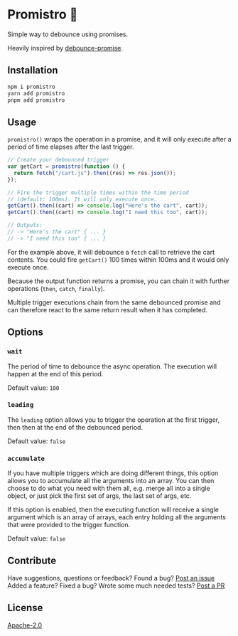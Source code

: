 # Promistro 🤞

Simple way to debounce using promises.

Heavily inspired by [debounce-promise](https://npmjs.com/package/debounce-promise).

## Installation

```sh
npm i promistro
yarn add promistro
pnpm add promistro
```

## Usage

`promistro()` wraps the operation in a promise, and it will only execute after a period of time elapses after the last trigger.

```js
// Create your debounced trigger
var getCart = promistro(function () {
  return fetch("/cart.js").then((res) => res.json());
});

// Fire the trigger multiple times within the time period
// (default: 100ms). It will only execute once.
getCart().then((cart) => console.log("Here's the cart", cart));
getCart().then((cart) => console.log("I need this too", cart));

// Outputs:
// -> "Here's the cart" { ... }
// -> "I need this too" { ... }
```

For the example above, it will debounce a `fetch` call to retrieve the cart contents. You could fire `getCart()` 100 times within 100ms and it would only execute once.

Because the output function returns a promise, you can chain it with further operations (`then`, `catch`, `finally`).

Multiple trigger executions chain from the same debounced promise and can therefore react to the same return result when it has completed.

## Options

### `wait`

The period of time to debounce the async operation. The execution will happen at the end of this period.

Default value: `100`

### `leading`

The `leading` option allows you to trigger the operation at the first trigger, then then at the end of the debounced period.

Default value: `false`

### `accumulate`

If you have multiple triggers which are doing different things, this option allows you to accumulate all the arguments into an array. You can then choose to do what you need with them all, e.g. merge all into a single object, or just pick the first set of args, the last set of args, etc.

If this option is enabled, then the executing function will receive a single argument which is an array of arrays, each entry holding all the arguments that were provided to the trigger function.

Default value: `false`

## Contribute

Have suggestions, questions or feedback? Found a bug? [Post an issue](https://github.com/lvl99/promistro/issues)
Added a feature? Fixed a bug? Wrote some much needed tests? [Post a PR](https://github.com/lvl99/promistro/compare)

## License

[Apache-2.0](LICENSE.md)
